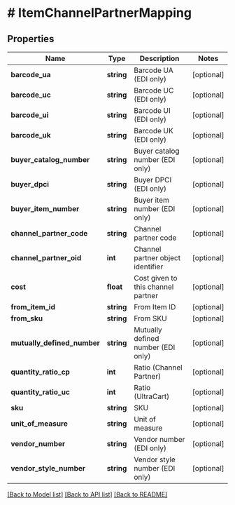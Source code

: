 # # ItemChannelPartnerMapping

## Properties

Name | Type | Description | Notes
------------ | ------------- | ------------- | -------------
**barcode_ua** | **string** | Barcode UA (EDI only) | [optional]
**barcode_uc** | **string** | Barcode UC (EDI only) | [optional]
**barcode_ui** | **string** | Barcode UI (EDI only) | [optional]
**barcode_uk** | **string** | Barcode UK (EDI only) | [optional]
**buyer_catalog_number** | **string** | Buyer catalog number (EDI only) | [optional]
**buyer_dpci** | **string** | Buyer DPCI (EDI only) | [optional]
**buyer_item_number** | **string** | Buyer item number (EDI only) | [optional]
**channel_partner_code** | **string** | Channel partner code | [optional]
**channel_partner_oid** | **int** | Channel partner object identifier | [optional]
**cost** | **float** | Cost given to this channel partner | [optional]
**from_item_id** | **string** | From Item ID | [optional]
**from_sku** | **string** | From SKU | [optional]
**mutually_defined_number** | **string** | Mutually defined number (EDI only) | [optional]
**quantity_ratio_cp** | **int** | Ratio (Channel Partner) | [optional]
**quantity_ratio_uc** | **int** | Ratio (UltraCart) | [optional]
**sku** | **string** | SKU | [optional]
**unit_of_measure** | **string** | Unit of measure | [optional]
**vendor_number** | **string** | Vendor number (EDI only) | [optional]
**vendor_style_number** | **string** | Vendor style number (EDI only) | [optional]

[[Back to Model list]](../../README.md#models) [[Back to API list]](../../README.md#endpoints) [[Back to README]](../../README.md)
